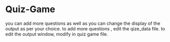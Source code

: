 # Quiz-Game

you can add more questions as well as you can change the display of the output as per your choice.
to add more questions , edit the qize_data file.
to edit the output window, modify in quiz game file.

